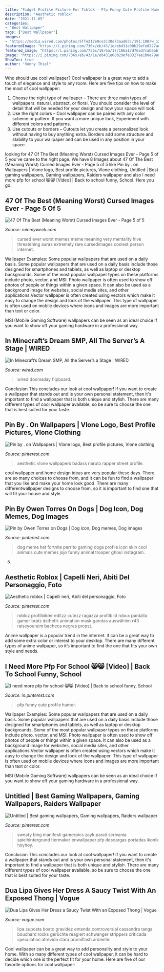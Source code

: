 ```yaml
---
title: "Fidget Profile Picture For Tiktok - Pfp Funny Cute Profile Humor"
description: "Aesthetic roblox"
date: "2021-11-05"
categories:
- "Best Wallpaper"
tags: ["Best Wallpaper"]
images:
- "https://media.wired.com/photos/5ffe212e9ce3c30e73aad63c/191:100/w_1280,c_limit/games_dream-smp.jpg?mbid=social_retweet"
featuredImage: "https://i.pinimg.com/736x/eb/43/1e/eb431e08b29efe8327ae1b0e79aa70e8.jpg"
featured_image: "https://i.pinimg.com/736x/18/6a/17/186a17d76ad7cab6abfbaf8ede7d7d62.jpg"
image: "https://i.pinimg.com/736x/eb/43/1e/eb431e08b29efe8327ae1b0e79aa70e8.jpg"
ShowToc: true
author: "Ronny Thiel"
---
```



Who should use cool wallpaper?
Cool wallpaper is a great way to add a touch of elegance and style to any room. Here are five tips on how to make the most of cool wallpaper: 
1) Choose the right type of wallpaper – There are three main types of wallpapers: natural, abstract, or floral. You should consider the level of detail that will be needed for your design and how your space will look. 
2) Use the right colors – Cool wallpaper can be paired with any color scheme or pattern. If you want a more unique look, Experiment with different colors and patterns. 
3) Use cutouts or borders – Cutouts let you create a personalized look without having to buy anything extra. Borders add some structure and stability to your wallpaper and can be used in any position in your space.

	

		
looking for 47 Of The Best (Meaning Worst) Cursed Images Ever - Page 5 of 5 you've came to the right page. We have 8 Images about 47 Of The Best (Meaning Worst) Cursed Images Ever - Page 5 of 5 like Pin by . on Wallpapers | Vlone logo, Best profile pictures, Vlone clothing, Untitled | Best gaming wallpapers, Gaming wallpapers, Raiders wallpaper and also I need more pfp for school 😸😸 [Video] | Back to school funny, School. Here you go:
		
    
## 47 Of The Best (Meaning Worst) Cursed Images Ever - Page 5 Of 5

<img loading=lazy src="https://ruinmyweek.com/wp-content/uploads/2018/12/23-of-the-best-meaning-worst-cursed-images-ever-4.jpg" onerror="this.onerror=null;this.src='https://tse4.mm.bing.net/th?id=OIP.6SX7Y5TL76rQNv_IVizmqwHaI9&amp;pid=15.1';" alt="47 Of The Best (Meaning Worst) Cursed Images Ever - Page 5 of 5">

_Source: ruinmyweek.com_

>cursed ever worst memes meme meaning very mentality hive threatening auras extremely rare cursedimages coolest person internet. 

	

Wallpaper Examples: Some popular wallpapers that are used on a daily basis.
Some popular wallpapers that are used on a daily basis include those designed for smartphones and tablets, as well as laptop or desktop backgrounds. Some of the most popular wallpaper types on these platforms include photo, vector, and MSI. 
Photo wallpaper is often used to show off photos of people or things within a given space. It can also be used as a background image for websites, social media sites, and other applications.Vector wallpaper is often created using vectors which make it easy to change the design and look of the wallpaper. This type of wallpaper is often used on mobile devices where icons and images are more important than text or color. 

MSI (Mobile Gaming Software) wallpapers can be seen as an ideal choice if you want to show off your gaming hardware in a professional way.

    
## In Minecraft’s Dream SMP, All The Server’s A Stage | WIRED

<img loading=lazy src="https://media.wired.com/photos/5ffe212e9ce3c30e73aad63c/191:100/w_1280,c_limit/games_dream-smp.jpg?mbid=social_retweet" onerror="this.onerror=null;this.src='https://tse4.mm.bing.net/th?id=OIP.yXs2kpqNlNs9nJ_er34uDAHaD4&amp;pid=15.1';" alt="In Minecraft’s Dream SMP, All the Server’s a Stage | WIRED">

_Source: wired.com_

>wired doomsday flipboard. 

	

Conclusion
This concludes our look at cool wallpaper! If you want to create a wallpaper that stands out and is your own personal statement, then it's important to find a wallpaper that is both unique and stylish. There are many different types of cool wallpaper available, so be sure to choose the one that is best suited for your taste.

    
## Pin By . On Wallpapers | Vlone Logo, Best Profile Pictures, Vlone Clothing

<img loading=lazy src="https://i.pinimg.com/736x/41/a5/f8/41a5f84c6f6b54b01d80c7175257dd62.jpg" onerror="this.onerror=null;this.src='https://tse4.mm.bing.net/th?id=OIP.tAGzMSqa9StYhsOXhGAYKwHaNJ&amp;pid=15.1';" alt="Pin by . on Wallpapers | Vlone logo, Best profile pictures, Vlone clothing">

_Source: pinterest.com_

>aesthetic vlone wallpapers badass naruto rapper street profile. 

	

cool wallpaper and home design ideas are very popular these days. There are so many choices to choose from, and it can be fun to find a wallpaper that you like and make your home look good. There are many differentwallpaper designs to choose from, so it is important to find one that will fit your house and style.

    
## Pin By Owen Torres On Dogs | Dog Icon, Dog Memes, Dog Images

<img loading=lazy src="https://i.pinimg.com/736x/fa/b4/0f/fab40fdc881ed78b7fb2184f2cd33da6.jpg" onerror="this.onerror=null;this.src='https://tse2.mm.bing.net/th?id=OIP.MN8qghfVjZsfULEuxegSlgAAAA&amp;pid=15.1';" alt="Pin by Owen Torres on Dogs | Dog icon, Dog memes, Dog images">

_Source: pinterest.com_

>dog meme hat fortnite perrito gaming dogs profile icon skin cool animals cute memes jojo funny animal trooper ghoul instagram. 

	

5.

    
## Aesthetic Roblox | Capelli Neri, Abiti Del Personaggio, Foto

<img loading=lazy src="https://i.pinimg.com/736x/30/01/ce/3001cec90dcfec78333a594d5c479145.jpg" onerror="this.onerror=null;this.src='https://tse1.mm.bing.net/th?id=OIP.8GiuKSMUYWQXYyvP0g9OSQAAAA&amp;pid=15.1';" alt="Aesthetic roblox | Capelli neri, Abiti del personaggio, Foto">

_Source: pinterest.com_

>robloz profilbilder editzz cutezz ragazza profilbild robux pantalla gamer bratz ästhetik animation mask garotas auswählen r43 raiseyouraim bacheca negras propst. 

	

Anime wallpaper is a popular trend in the internet. It can be a great way to add some extra color or interest to your desktop. There are many different types of anime wallpaper, so it’s important to find the one that fits your own style and needs.

    
## I Need More Pfp For School 😸😸 [Video] | Back To School Funny, School

<img loading=lazy src="https://i.pinimg.com/736x/eb/43/1e/eb431e08b29efe8327ae1b0e79aa70e8.jpg" onerror="this.onerror=null;this.src='https://tse3.mm.bing.net/th?id=OIP.wjNQu5MVgvMwvaVljodmwQHaNK&amp;pid=15.1';" alt="I need more pfp for school 😸😸 [Video] | Back to school funny, School">

_Source: in.pinterest.com_

>pfp funny cute profile humor. 

	

Wallpaper Examples: Some popular wallpapers that are used on a daily basis.
Some popular wallpapers that are used on a daily basis include those designed for smartphones and tablets, as well as laptop or desktop backgrounds. Some of the most popular wallpaper types on these platforms include photo, vector, and MSI. 
Photo wallpaper is often used to show off photos of people or things within a given space. It can also be used as a background image for websites, social media sites, and other applications.Vector wallpaper is often created using vectors which make it easy to change the design and look of the wallpaper. This type of wallpaper is often used on mobile devices where icons and images are more important than text or color. 

MSI (Mobile Gaming Software) wallpapers can be seen as an ideal choice if you want to show off your gaming hardware in a professional way.

    
## Untitled | Best Gaming Wallpapers, Gaming Wallpapers, Raiders Wallpaper

<img loading=lazy src="https://i.pinimg.com/736x/18/6a/17/186a17d76ad7cab6abfbaf8ede7d7d62.jpg" onerror="this.onerror=null;this.src='https://tse2.mm.bing.net/th?id=OIP.L_bS9USCX6tWmn3YcNxx2gHaNK&amp;pid=15.1';" alt="Untitled | Best gaming wallpapers, Gaming wallpapers, Raiders wallpaper">

_Source: pinterest.com_

>sweaty bing manifesti gamerpics zayk parati scrivania spielhintergrund tiermaker enwallpaper pfp descargas portadas ikonik hoyhoy. 

	

Conclusion
This concludes our look at cool wallpaper! If you want to create a wallpaper that stands out and is your own personal statement, then it's important to find a wallpaper that is both unique and stylish. There are many different types of cool wallpaper available, so be sure to choose the one that is best suited for your taste.

    
## Dua Lipa Gives Her Dress A Saucy Twist With An Exposed Thong | Vogue

<img loading=lazy src="https://assets.vogue.com/photos/5ffcb813aa26d4c2bd61a6bd/16:9/w_1280,c_limit/dua-lipa-social.jpg?mbid=social_retweet" onerror="this.onerror=null;this.src='https://tse4.mm.bing.net/th?id=OIP.eWftPWka7FD8I8al-e2a8gHaEK&amp;pid=15.1';" alt="Dua Lipa Gives Her Dress a Saucy Twist With an Exposed Thong | Vogue">

_Source: vogue.com_

>lipa suposta boato gravidez entenda controversial cassandra tanga bouchard rocks gerüchte reagiert schwanger strippers criticada speculation atrevida stara promiflash ardiente. 

	

Cool wallpaper can be a great way to add personality and style to your home. With so many different types of cool wallpaper, it can be hard to decide which one is the perfect fit for your home. Here are five of our favorite options for cool wallpaper: 

